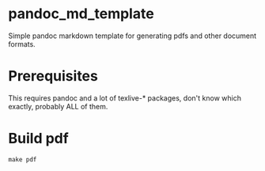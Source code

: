 # pandoc_md_template
Simple pandoc markdown template for generating pdfs and other document formats.

# Prerequisites
This requires pandoc and a lot of texlive-* packages, don't know which exactly, probably ALL of them.

# Build pdf
```console
make pdf
```

